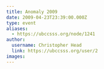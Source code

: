```yaml
---
title: Anomaly 2009 
date: 2009-04-23T23:39:00.000Z
type: event
aliases:
  - https://ubccsss.org/node/1241
author:
  username: Christopher Head
  link: https://ubccsss.org/user/2
images:
---
```


